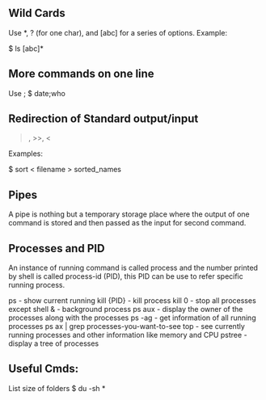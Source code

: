 Wild Cards
----------

Use *, ? (for one char), and [abc] for a series of options. Example:

$ ls [abc]*


More commands on one line
-------------------------

Use ;
$ date;who


Redirection of Standard output/input
-----------------------------------

>, >>, <

Examples:

$ sort < filename > sorted_names


Pipes
-----
A pipe is nothing but a temporary storage place where the output of one command is stored and then passed as the input for second command.


Processes and PID
-----------------
An instance of running command is called process and the number printed by shell is called process-id (PID), this PID can be use to refer specific running process.

ps - show current running
kill {PID} - kill process
kill 0 - stop all processes except shell
& - background process
ps aux - display the owner of the processes along with the processes
ps -ag - get information of all running processes
ps ax | grep processes-you-want-to-see
top - see currently running processes and other information like memory and CPU
pstree - display a tree of processes



Useful Cmds:
------------

List size of folders
$ du -sh *


